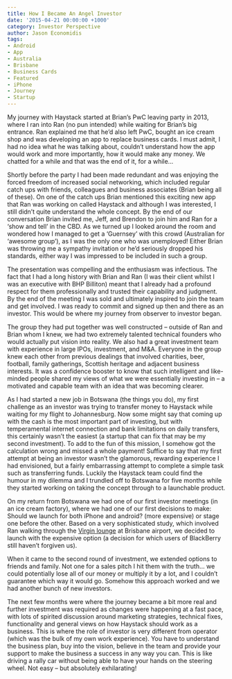 ```yaml
---
title: How I Became An Angel Investor
date: '2015-04-21 00:00:00 +1000'
category: Investor Perspective
author: Jason Economidis
tags:
- Android
- App
- Australia
- Brisbane
- Business Cards
- Featured
- iPhone
- Journey
- Startup
---
```


My journey with Haystack started at Brian’s PwC leaving party in 2013, where I ran into Ran (no pun intended) while waiting for Brian’s big entrance. Ran explained me that he’d also left PwC, bought an ice cream shop and was developing an app to replace business cards. I must admit, I had no idea what he was talking about, couldn’t understand how the app would work and more importantly, how it would make any money. We chatted for a while and that was the end of it, for a while…

Shortly before the party I had been made redundant and was enjoying the forced freedom of increased social networking, which included regular catch ups with friends, colleagues and business associates (Brian being all of these). On one of the catch ups Brian mentioned this exciting new app that Ran was working on called Haystack and although I was interested, I still didn’t quite understand the whole concept. By the end of our conversation Brian invited me, Jeff, and Brendon to join him and Ran for a ‘show and tell’ in the CBD. As we turned up I looked around the room and wondered how I managed to get a ‘Guernsey’ with this crowd (Australian for ‘awesome group’), as I was the only one who was unemployed! Either Brian was throwing me a sympathy invitation or he’d seriously dropped his standards, either way I was impressed to be included in such a group.

The presentation was compelling and the enthusiasm was infectious. The fact that I had a long history with Brian and Ran (I was their client whilst I was an executive with BHP Billiton) meant that I already had a profound respect for them professionally and trusted their capability and judgment. By the end of the meeting I was sold and ultimately inspired to join the team and get involved. I was ready to commit and signed up then and there as an investor. This would be where my journey from observer to investor began.

The group they had put together was well constructed – outside of Ran and Brian whom I knew, we had two extremely talented technical founders who would actually put vision into reality. We also had a great investment team with experience in large IPOs, investment, and M&A. Everyone in the group knew each other from previous dealings that involved charities, beer, football, family gatherings, Scottish heritage and adjacent business interests. It was a confidence booster to know that such intelligent and like-minded people shared my views of what we were essentially investing in – a motivated and capable team with an idea that was becoming clearer.

As I had started a new job in Botswana (the things you do), my first challenge as an investor was trying to transfer money to Haystack while waiting for my flight to Johannesburg. Now some might say that coming up with the cash is the most important part of investing, but with temperamental internet connection and bank limitations on daily transfers, this certainly wasn’t the easiest (a startup that can fix that may be my second investment). To add to the fun of this mission, I somehow got the calculation wrong and missed a whole payment! Suffice to say that my first attempt at being an investor wasn’t the glamorous, rewarding experience I had envisioned, but a fairly embarrassing attempt to complete a simple task such as transferring funds. Luckily the Haystack team could find the humour in my dilemma and I trundled off to Botswana for five months while they started working on taking the concept through to a launchable product.

On my return from Botswana we had one of our first investor meetings (in an ice cream factory), where we had one of our first decisions to make: Should we launch for both iPhone and android? (more expensive) or stage one before the other. Based on a very sophisticated study, which involved Ran walking through the [Virgin lounge](http://thehaystackapp.com/blog/finding-start-up-venture-capital-in-australia/) at Brisbane airport, we decided to launch with the expensive option (a decision for which users of BlackBerry still haven’t forgiven us).

When it came to the second round of investment, we extended options to friends and family. Not one for a sales pitch I hit them with the truth… we could potentially lose all of our money or multiply it by a lot, and I couldn’t guarantee which way it would go. Somehow this approach worked and we had another bunch of new investors.

The next few months were where the journey became a bit more real and further investment was required as changes were happening at a fast pace, with lots of spirited discussion around marketing strategies, technical fixes, functionality and general views on how Haystack should work as a business. This is where the role of investor is very different from operator (which was the bulk of my own work experience). You have to understand the business plan, buy into the vision, believe in the team and provide your support to make the business a success in any way you can. This is like driving a rally car without being able to have your hands on the steering wheel. Not easy – but absolutely exhilarating!